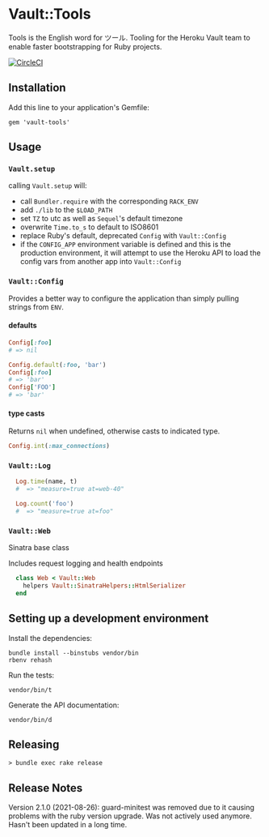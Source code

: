 # Vault::Tools

Tools is the English word for ツール.  Tooling for the Heroku Vault
team to enable faster bootstrapping for Ruby projects.

[![CircleCI](https://circleci.com/gh/heroku/vault-tools/tree/master.svg?style=shield&circle-token=39ec638ab252a4440ca919f9b09dc258b4459c58)](_https://circleci.com/gh/heroku/vault-tools/tree/master_)

## Installation

Add this line to your application's Gemfile:

    gem 'vault-tools'


## Usage

### `Vault.setup`

calling `Vault.setup` will:

- call `Bundler.require` with the corresponding `RACK_ENV`
- add `./lib` to the `$LOAD_PATH`
- set `TZ` to utc as well as `Sequel`'s default timezone
- overwrite `Time.to_s` to default to ISO8601
- replace Ruby's default, deprecated `Config` with `Vault::Config`
- if the `CONFIG_APP` environment variable is defined and this is
  the production environment, it will attempt to use the Heroku API
  to load the config vars from another app into `Vault::Config`

### `Vault::Config`

Provides a better way to configure the application than simply pulling
strings from `ENV`.

#### defaults

```ruby
Config[:foo]
# => nil

Config.default(:foo, 'bar')
Config[:foo]
# => 'bar'
Config['FOO']
# => 'bar'
```

#### type casts

Returns `nil` when undefined, otherwise casts to indicated type.

```ruby
Config.int(:max_connections)
```

### `Vault::Log`

```ruby
  Log.time(name, t)
  #  => "measure=true at=web-40"

  Log.count('foo')
  #  => "measure=true at=foo"
```

### `Vault::Web`

Sinatra base class

Includes request logging and health endpoints

```ruby
  class Web < Vault::Web
    helpers Vault::SinatraHelpers::HtmlSerializer
  end
```

## Setting up a development environment

Install the dependencies:

    bundle install --binstubs vendor/bin
    rbenv rehash

Run the tests:

    vendor/bin/t

Generate the API documentation:

    vendor/bin/d

## Releasing

    > bundle exec rake release

## Release Notes
  Version 2.1.0 (2021-08-26):
    guard-minitest was removed due to it causing problems with the ruby version upgrade. Was not actively used anymore. Hasn't been updated in a long time.
